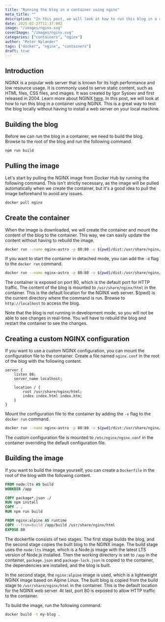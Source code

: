 ```yaml
---
title: "Running the blog in a container using nginx"
meta_title: ""
description: "In this post, we will look at how to run this blog in a container using nginx."
date: 2025-02-27T11:37:00Z
image: "/images/nginx.svg"
coverImage: "/images/nginx.svg"
categories: ["containers", "nginx"]
author: "Peter Nylander"
tags: ["docker", "nginx", "containers"]
draft: true
---
```


## Introduction
NGINX is a popular web server that is known for its high performance and low resource usage. It is commonly used to serve static content, such as HTML files, CSS files, and images.
It was created by Igor Sysoev and first released in 2004. Learn more about NGINX [here](https://www.nginx.com/).
In this post, we will look at how to run this blog in a container using NGINX. This is a great way to test the blog locally without having to install a web server on your local machine.
  
## Building the blog
Before we can run the blog in a container, we need to build the blog. Browse to the root of the blog and run the following command.
```sh
npm run build
```

## Pulling the image
Let's start by pulling the NGINX image from Docker Hub by running the following command. This isn't strictly necessary, as the image will be pulled automatically when we create the container, but it's a good idea to pull the image beforehand to avoid any issues.
```sh
docker pull nginx
```

## Create the container
When the image is downloaded, we will create the container and mount the content of the blog to the container. This way, we can easily update the content without having to rebuild the image.
```sh
docker run --name nginx-astro -p 80:80 -v ${pwd}/dist:/usr/share/nginx/html nginx
```

If you want to start the container in detached mode, you can add the `-d` flag to the `docker run` command.
```sh	
docker run --name nginx-astro -p 80:80 -v ${pwd}/dist:/usr/share/nginx/html -d nginx
```

The container is exposed on port 80, which is the default port for HTTP traffic. The content of the blog is mounted to `/usr/share/nginx/html` in the container. This is the default location for the NGINX web server. ${pwd} is the current directory where the command is run.
Browse to `http://localhost` to access the blog.

Note that the blog is not running in development mode, so you will not be able to see changes in real-time. You will have to rebuild the blog and restart the container to see the changes.

## Creating a custom NGINX configuration

If you want to use a custom NGINX configuration, you can mount the configuration file to the container. Create a file named `nginx.conf` in the root of the blog with the following content.
```nginx
server {
    listen 80;
    server_name localhost;

    location / {
        root /usr/share/nginx/html;
        index index.html index.htm;
    }
}
```

Mount the configuration file to the container by adding the `-v` flag to the `docker run` command.
```sh
docker run --name nginx-astro -p 80:80 -v ${pwd}/dist:/usr/share/nginx/html -v ${pwd}/nginx.conf:/etc/nginx/nginx.conf -d nginx
```

The custom configuration file is mounted to `/etc/nginx/nginx.conf` in the container overriding the default configuration file.

## Building the image
If you want to build the image yourself, you can create a `Dockerfile` in the root of the blog with the following content.
```Dockerfile
FROM node:lts AS build
WORKDIR /app

COPY package*.json ./
RUN npm install
COPY . .
RUN npm run build

FROM nginx:alpine AS runtime
COPY --from=build /app/build /usr/share/nginx/html
EXPOSE 80
```

The dockerfile consists of two stages. The first stage builds the blog, and the second stage copies the built blog to the NGINX image.
The build stage uses the `node:lts` image, which is a Node.js image with the latest LTS version of Node.js installed. Then the working directory is set to `/app` in the container, `package.json` and `package-lock.json` is copied to the container, the dependencies are installed, and the blog is built.

In the second stage, the `nginx:alpine` image is used, which is a lightweight NGINX image based on Alpine Linux.
The built blog is copied from the build stage to `/usr/share/nginx/html` in the container. This is the default location for the NGINX web server.
At last, port 80 is exposed to allow HTTP traffic to the container.

To build the image, run the following command.
```sh
docker build -t my-blog .
```